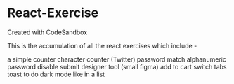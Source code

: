 # React-Exercise
Created with CodeSandbox

This is the accumulation of all the react exercises which include -

a simple counter
character counter (Twitter)
password match
alphanumeric password
disable submit
designer tool (small figma)
add to cart
switch tabs
toast
to do
dark mode
like in a list
